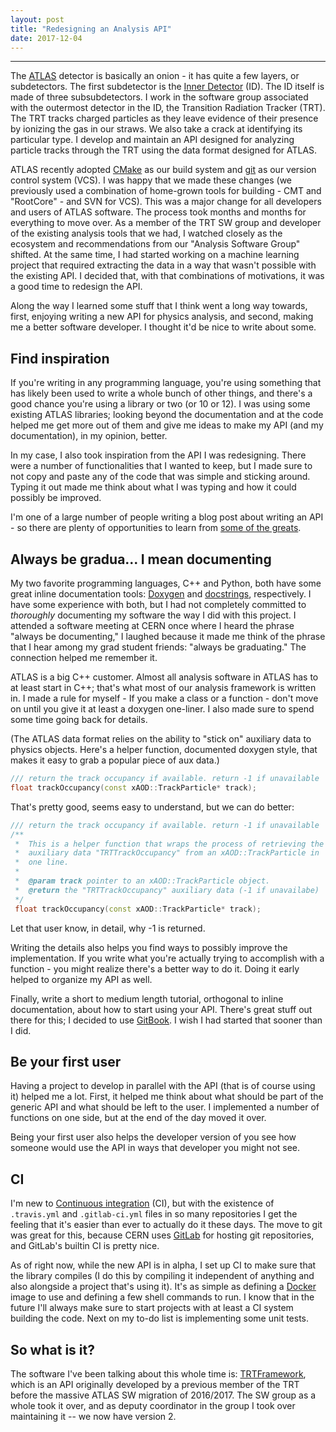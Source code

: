 ```yaml
---
layout: post
title: "Redesigning an Analysis API"
date: 2017-12-04
---
```


------

The [ATLAS](https://atlas.cern) detector is basically an onion - it
has quite a few layers, or subdetectors. The first subdetector is the
[Inner Detector](https://atlas.cern/discover/detector/inner-detector)
(ID). The ID itself is made of three subsubdetectors. I work in the
software group associated with the outermost detector in the ID, the
Transition Radiation Tracker (TRT). The TRT tracks charged particles
as they leave evidence of their presence by ionizing the gas in our
straws. We also take a crack at identifying its particular type. I
develop and maintain an API designed for analyzing particle tracks
through the TRT using the data format designed for ATLAS.

ATLAS recently adopted [CMake](https://cmake.org/) as our build system
and [git](https://git-scm.com/) as our version control system (VCS). I
was happy that we made these changes (we previously used a combination
of home-grown tools for building - CMT and "RootCore" - and SVN for
VCS). This was a major change for all developers and users of ATLAS
software. The process took months and months for everything to move
over. As a member of the TRT SW group and developer of the existing
analysis tools that we had, I watched closely as the ecosystem and
recommendations from our "Analysis Software Group" shifted. At the
same time, I had started working on a machine learning project that
required extracting the data in a way that wasn't possible with the
existing API. I decided that, with that combinations of motivations,
it was a good time to redesign the API.

Along the way I learned some stuff that I think went a long way
towards, first, enjoying writing a new API for physics analysis, and
second, making me a better software developer. I thought it'd be nice
to write about some.

## Find inspiration

If you're writing in any programming language, you're using something
that has likely been used to write a whole bunch of other things, and
there's a good chance you're using a library or two (or 10 or 12). I
was using some existing ATLAS libraries; looking beyond the
documentation and at the code helped me get more out of them and give
me ideas to make my API (and my documentation), in my opinion, better.

In my case, I also took inspiration from the API I was
redesigning. There were a number of functionalities that I wanted to
keep, but I made sure to not copy and paste any of the code that was
simple and sticking around. Typing it out made me think about what I
was typing and how it could possibly be improved.

I'm one of a large number of people writing a blog post about writing
an API - so there are plenty of opportunities to learn from [some of
the
greats](https://blog.keras.io/user-experience-design-for-apis.html).

## Always be gradua... I mean documenting

My two favorite programming languages, C++ and Python, both have some
great inline documentation tools:
[Doxygen](http://www.stack.nl/~dimitri/doxygen/) and
[docstrings](https://www.python.org/dev/peps/pep-0257/), respectively.
I have some experience with both, but I had not completely committed
to _thoroughly_ documenting my software the way I did with this
project. I attended a software meeting at CERN once where I heard the
phrase "always be documenting," I laughed because it made me think of
the phrase that I hear among my grad student friends: "always be
graduating." The connection helped me remember it.

ATLAS is a big C++ customer. Almost all analysis software in ATLAS has
to at least start in C++; that's what most of our analysis framework
is written in. I made a rule for myself - If you make a class or a
function - don't move on until you give it at least a doxygen
one-liner. I also made sure to spend some time going back for details.

(The ATLAS data format relies on the ability to "stick on" auxiliary
data to physics objects. Here's a helper function, documented doxygen
style, that makes it easy to grab a popular piece of aux data.)

```cpp
/// return the track occupancy if available. return -1 if unavailable
float trackOccupancy(const xAOD::TrackParticle* track);
```

That's pretty good, seems easy to understand, but we can do better:

```cpp
/// return the track occupancy if available. return -1 if unavailable
/**
 *  This is a helper function that wraps the process of retrieving the
 *  auxiliary data "TRTTrackOccupancy" from an xAOD::TrackParticle in
 *  one line.
 *
 *  @param track pointer to an xAOD::TrackParticle object.
 *  @return the "TRTTrackOccupancy" auxiliary data (-1 if unavailabe)
 */
 float trackOccupancy(const xAOD::TrackParticle* track);
 ```
 
Let that user know, in detail, why -1 is returned.

Writing the details also helps you find ways to possibly improve the
implementation. If you write what you're actually trying to accomplish
with a function - you might realize there's a better way to do
it. Doing it early helped to organize my API as well. 

Finally, write a short to medium length tutorial, orthogonal to inline
documentation, about how to start using your API. There's great stuff
out there for this; I decided to use
[GitBook](https://www.gitbook.com/). I wish I had started that sooner
than I did.

## Be your first user

Having a project to develop in parallel with the API (that is of
course using it) helped me a lot. First, it helped me think about what
should be part of the generic API and what should be left to the
user. I implemented a number of functions on one side, but at the end
of the day moved it over.

Being your first user also helps the developer version of you see how
someone would use the API in ways that developer you might not see.

## CI

I'm new to [Continuous
integration](https://en.wikipedia.org/wiki/Continuous_integration)
(CI), but with the existence of `.travis.yml` and `.gitlab-ci.yml`
files in so many repositories I get the feeling that it's easier than
ever to actually do it these days. The move to git was great for this,
because CERN uses [GitLab](https://gitlab.com/) for hosting git
repositories, and GitLab's builtin CI is pretty nice. 

As of right now, while the new API is in alpha, I set up CI to make
sure that the library compiles (I do this by compiling it independent
of anything and also alongside a project that's using it). It's as
simple as defining a [Docker](https://www.docker.com/) image to use
and defining a few shell commands to run. I know that in the future
I'll always make sure to start projects with at least a CI system
building the code. Next on my to-do list is implementing some unit
tests.

## So what is it?

The software I've been talking about this whole time is:
[TRTFramework](https://gitlab.cern.ch/atlas-trt-software/TRTFramework),
which is an API originally developed by a previous member of the TRT
before the massive ATLAS SW migration of 2016/2017. The SW group as a
whole took it over, and as deputy coordinator in the group I took over
maintaining it -- we now have version 2.
